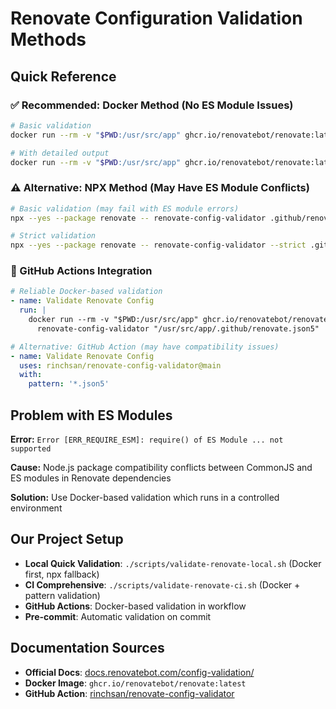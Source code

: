 # Renovate Configuration Validation Methods

## Quick Reference

### ✅ Recommended: Docker Method (No ES Module Issues)

```bash
# Basic validation
docker run --rm -v "$PWD:/usr/src/app" ghcr.io/renovatebot/renovate:latest renovate-config-validator "/usr/src/app/.github/renovate.json5"

# With detailed output
docker run --rm -v "$PWD:/usr/src/app" ghcr.io/renovatebot/renovate:latest renovate-config-validator "/usr/src/app/.github/renovate.json5"
```

### ⚠️ Alternative: NPX Method (May Have ES Module Conflicts)

```bash
# Basic validation (may fail with ES module errors)
npx --yes --package renovate -- renovate-config-validator .github/renovate.json5

# Strict validation
npx --yes --package renovate -- renovate-config-validator --strict .github/renovate.json5
```

### 🤖 GitHub Actions Integration

```yaml
# Reliable Docker-based validation
- name: Validate Renovate Config
  run: |
    docker run --rm -v "$PWD:/usr/src/app" ghcr.io/renovatebot/renovate:latest \
      renovate-config-validator "/usr/src/app/.github/renovate.json5"

# Alternative: GitHub Action (may have compatibility issues)  
- name: Validate Renovate Config
  uses: rinchsan/renovate-config-validator@main
  with:
    pattern: '*.json5'
```

## Problem with ES Modules

**Error:** `Error [ERR_REQUIRE_ESM]: require() of ES Module ... not supported`

**Cause:** Node.js package compatibility conflicts between CommonJS and ES modules in Renovate dependencies

**Solution:** Use Docker-based validation which runs in a controlled environment

## Our Project Setup

- **Local Quick Validation**: `./scripts/validate-renovate-local.sh` (Docker first, npx fallback)
- **CI Comprehensive**: `./scripts/validate-renovate-ci.sh` (Docker + pattern validation)
- **GitHub Actions**: Docker-based validation in workflow
- **Pre-commit**: Automatic validation on commit

## Documentation Sources

- **Official Docs**: [docs.renovatebot.com/config-validation/](https://docs.renovatebot.com/config-validation/)
- **Docker Image**: `ghcr.io/renovatebot/renovate:latest`
- **GitHub Action**: [rinchsan/renovate-config-validator](https://github.com/marketplace/actions/renovate-config-validator)
